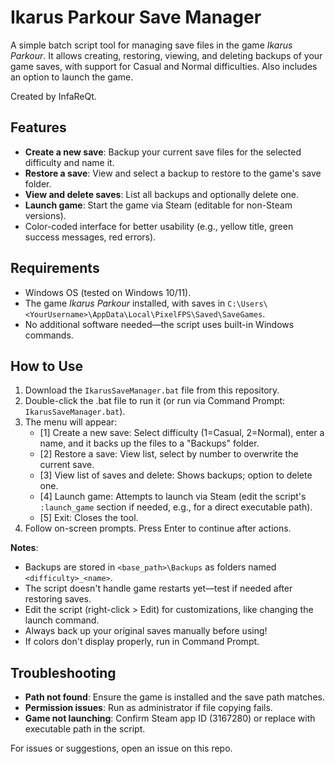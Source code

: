 # Ikarus Parkour Save Manager

A simple batch script tool for managing save files in the game *Ikarus Parkour*. It allows creating, restoring, viewing, and deleting backups of your game saves, with support for Casual and Normal difficulties. Also includes an option to launch the game.

Created by InfaReQt.

## Features
- **Create a new save**: Backup your current save files for the selected difficulty and name it.
- **Restore a save**: View and select a backup to restore to the game's save folder.
- **View and delete saves**: List all backups and optionally delete one.
- **Launch game**: Start the game via Steam (editable for non-Steam versions).
- Color-coded interface for better usability (e.g., yellow title, green success messages, red errors).

## Requirements
- Windows OS (tested on Windows 10/11).
- The game *Ikarus Parkour* installed, with saves in `C:\Users\<YourUsername>\AppData\Local\PixelFPS\Saved\SaveGames`.
- No additional software needed—the script uses built-in Windows commands.

## How to Use
1. Download the `IkarusSaveManager.bat` file from this repository.
2. Double-click the .bat file to run it (or run via Command Prompt: `IkarusSaveManager.bat`).
3. The menu will appear:
   - [1] Create a new save: Select difficulty (1=Casual, 2=Normal), enter a name, and it backs up the files to a "Backups" folder.
   - [2] Restore a save: View list, select by number to overwrite the current save.
   - [3] View list of saves and delete: Shows backups; option to delete one.
   - [4] Launch game: Attempts to launch via Steam (edit the script's `:launch_game` section if needed, e.g., for a direct executable path).
   - [5] Exit: Closes the tool.
4. Follow on-screen prompts. Press Enter to continue after actions.

**Notes**:
- Backups are stored in `<base_path>\Backups` as folders named `<difficulty>_<name>`.
- The script doesn't handle game restarts yet—test if needed after restoring saves.
- Edit the script (right-click > Edit) for customizations, like changing the launch command.
- Always back up your original saves manually before using!
- If colors don't display properly, run in Command Prompt.

## Troubleshooting
- **Path not found**: Ensure the game is installed and the save path matches.
- **Permission issues**: Run as administrator if file copying fails.
- **Game not launching**: Confirm Steam app ID (3167280) or replace with executable path in the script.


For issues or suggestions, open an issue on this repo.
